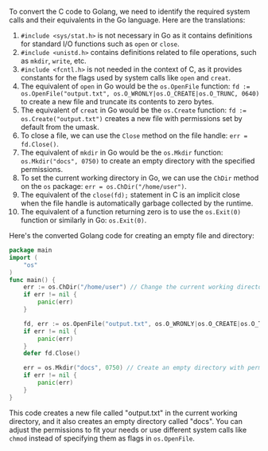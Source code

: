To convert the C code to Golang, we need to identify the required system calls and their equivalents in the Go language. Here are the translations:

1. `#include <sys/stat.h>` is not necessary in Go as it contains definitions for standard I/O functions such as `open` or `close`.
2. `#include <unistd.h>` contains definitions related to file operations, such as `mkdir`, `write`, etc.
3. `#include <fcntl.h>` is not needed in the context of C, as it provides constants for the flags used by system calls like `open` and `creat`.
4. The equivalent of `open` in Go would be the `os.OpenFile` function: `fd := os.OpenFile("output.txt", os.O_WRONLY|os.O_CREATE|os.O_TRUNC, 0640)` to create a new file and truncate its contents to zero bytes.
5. The equivalent of `creat` in Go would be the `os.Create` function: `fd := os.Create("output.txt")` creates a new file with permissions set by default from the umask.
6. To close a file, we can use the `Close` method on the file handle: `err = fd.Close()`.
7. The equivalent of `mkdir` in Go would be the `os.Mkdir` function: `os.Mkdir("docs", 0750)` to create an empty directory with the specified permissions.
8. To set the current working directory in Go, we can use the `ChDir` method on the `os` package: `err = os.ChDir("/home/user")`.
9. The equivalent of the `close(fd);` statement in C is an implicit close when the file handle is automatically garbage collected by the runtime.
10. The equivalent of a function returning zero is to use the `os.Exit(0)` function or similarly in Go: `os.Exit(0)`.

Here's the converted Golang code for creating an empty file and directory:
```go
package main
import (
    "os"
)
func main() {
    err := os.ChDir("/home/user") // Change the current working directory to "/home/user"
    if err != nil {
        panic(err)
    }

    fd, err := os.OpenFile("output.txt", os.O_WRONLY|os.O_CREATE|os.O_TRUNC, 0640) // Create a new file with permissions rw-r----- and truncate its contents to zero bytes
    if err != nil {
        panic(err)
    }
    defer fd.Close()

    err = os.Mkdir("docs", 0750) // Create an empty directory with permissions rwxr-x---
    if err != nil {
        panic(err)
    }
}
```
This code creates a new file called "output.txt" in the current working directory, and it also creates an empty directory called "docs". You can adjust the permissions to fit your needs or use different system calls like `chmod` instead of specifying them as flags in `os.OpenFile`.
